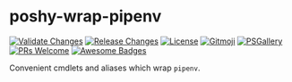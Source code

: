 # poshy-wrap-pipenv

[![Validate Changes](https://github.com/pwshrc/poshy-wrap-pipenv/actions/workflows/validate.yml/badge.svg)](https://github.com/pwshrc/poshy-wrap-pipenv/actions/workflows/validate.yml)
[![Release Changes](https://github.com/pwshrc/poshy-wrap-pipenv/actions/workflows/release.yml/badge.svg)](https://github.com/pwshrc/poshy-wrap-pipenv/actions/workflows/release.yml)
[![License](https://img.shields.io/github/license/pwshrc/poshy-wrap-pipenv)](./LICENSE.txt)
[![Gitmoji](https://img.shields.io/badge/gitmoji-%20😜%20😍-FFDD67.svg?style=flat-square)](https://gitmoji.carloscuesta.me/)
[![PSGallery](https://img.shields.io/powershellgallery/dt/poshy-wrap-pipenv.svg)](https://www.powershellgallery.com/packages/poshy-wrap-pipenv)
[![PRs Welcome](https://img.shields.io/badge/PRs-welcome-brightgreen.svg?style=flat-square)](http://makeapullrequest.com)
[![Awesome Badges](https://img.shields.io/badge/badges-awesome-green.svg)](https://github.com/Naereen/badges)

Convenient cmdlets and aliases which wrap `pipenv`.

